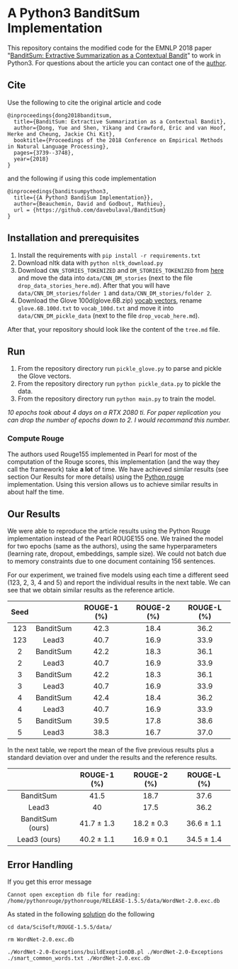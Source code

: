 # A Python3 BanditSum Implementation

This repository contains the modified code for the EMNLP 2018
paper "[BanditSum: Extractive Summarization as a Contextual Bandit](https://arxiv.org/abs/1809.09672)" to work in Python3. For questions about the article you can contact one of the [author](yue.dong2@mail.mcgill.ca).

## Cite
Use the following to cite the original article and code

```
@inproceedings{dong2018banditsum,
  title={BanditSum: Extractive Summarization as a Contextual Bandit},
  author={Dong, Yue and Shen, Yikang and Crawford, Eric and van Hoof, Herke and Cheung, Jackie Chi Kit},
  booktitle={Proceedings of the 2018 Conference on Empirical Methods in Natural Language Processing},
  pages={3739--3748},
  year={2018}
}
```

and the following if using this code implementation

```
@inproceedings{banditsumpython3,
  title={{A Python3 BandiSum Implementation}},
  author={Beauchemin, David and Godbout, Mathieu},
  url = {https://github.com/davebulaval/BanditSum}
}
```

## Installation and prerequisites

1. Install the requirements with `pip install -r requirements.txt`
2. Download nltk data with `python nltk_download.py`
2. Download `CNN_STORIES_TOKENIZED` and `DM_STORIES_TOKENIZED`
   from [here](https://github.com/JafferWilson/Process-Data-of-CNN-DailyMail)
   and move the data into `data/CNN_DM_stories` (next to the file `drop_data_stories_here.md`). After that you will
   have `data/CNN_DM_stories/folder 1` and `data/CNN_DM_stories/folder 2`.
3. Download the Glove 100d(glove.6B.zip) [vocab vectors](https://nlp.stanford.edu/projects/glove/),
   rename `glove.6B.100d.txt`
   to `vocab_100d.txt` and move it into `data/CNN_DM_pickle_data` (next to the file `drop_vocab_here.md`).

After that, your repository should look like the content of the `tree.md` file.

## Run

1. From the repository directory run `pickle_glove.py` to parse and pickle the Glove vectors.
2. From the repository directory run `python pickle_data.py` to pickle the data.
3. From the repository directory run `python main.py` to train the model.

*10 epochs took about 4 days on a RTX 2080 ti. For paper replication you can drop the number of epochs down to 2. I
would recommand this number.*

### Compute Rouge

The authors used Rouge155 implemented in Pearl for most of the computation of the Rouge scores, this implementation (and
the way they call the framework) take
**a lot** of time. We have achieved similar results (see section Our Results for more details) using
the [Python rouge](https://pypi.org/project/rouge/)
implementation. Using this version allows us to achieve similar results in about half the time.


## Our Results

We were able to reproduce the article results using the Python Rouge implementation instead of the Pearl ROUGE155 one.
We trained the model for two epochs (same as the authors), using the same hyperparameters (learning rate, dropout,
embeddings, sample size). We could not batch due to memory constraints due to one document containing 156 sentences.

For our experiment, we trained five models using each time a different seed (123, 2, 3, 4 and 5) and report the
individual results in the next table. We can see that we obtain similar results as the reference article.

| Seed |           | ROUGE-1 (%) | ROUGE-2 (%) | ROUGE-L (%) |
|:----:|:---------:|:-----------:|:-----------:|:-----------:|
|  123 | BanditSum |    42.3    |    18.4    |    36.2    |
|  123 |   Lead3   |    40.7    |    16.9    |    33.9    |
|   2  | BanditSum |    42.2    |    18.3    |    36.1    |
|   2  |   Lead3   |    40.7    |    16.9    |    33.9    |
|   3  | BanditSum |    42.2    |    18.3    |    36.1    |
|   3  |   Lead3   |    40.7    |    16.9    |    33.9    |
|   4  | BanditSum |    42.4    |    18.4    |    36.2    |
|   4  |   Lead3   |    40.7    |    16.9    |    33.9    |
|   5  | BanditSum |    39.5    |    17.8    |    38.6    |
|   5  |   Lead3   |    38.3    |    16.7    |    37.0    |

In the next table, we report the mean of the five previous results plus a standard deviation over and under the results and the
reference results.

|                  |   ROUGE-1 (%)   |   ROUGE-2 (%)   |   ROUGE-L (%)   |
|:----------------:|:---------------:|:---------------:|:---------------:|
|     BanditSum    |       41.5      |       18.7      |       37.6      |
|       Lead3      |        40       |       17.5      |       36.2      |
| BanditSum (ours) |  41.7 $\pm$ 1.3 | 18.2 $\pm$ 0.3 | 36.6 $\pm$ 1.1 |
|   Lead3 (ours)   | 40.2 $\pm$ 1.1 | 16.9 $\pm$ 0.1 | 34.5 $\pm$ 1.4 |


## Error Handling

If you get this error message

```
Cannot open exception db file for reading: /home/pythonrouge/pythonrouge/RELEASE-1.5.5/data/WordNet-2.0.exc.db
```

As stated in the following [solution](https://libraries.io/github/tagucci/pythonrouge) do the following

```
cd data/SciSoft/ROUGE-1.5.5/data/
```

```
rm WordNet-2.0.exc.db
```

```
./WordNet-2.0-Exceptions/buildExeptionDB.pl ./WordNet-2.0-Exceptions ./smart_common_words.txt ./WordNet-2.0.exc.db
```
